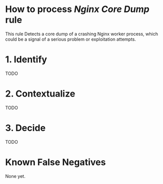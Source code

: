 # How to process *Nginx Core Dump* rule
This rule Detects a core dump of a crashing Nginx worker process, which could be a signal of a serious problem or exploitation attempts.

# 1. Identify
TODO

# 2. Contextualize
TODO

# 3. Decide
TODO

# Known False Negatives
None yet.
